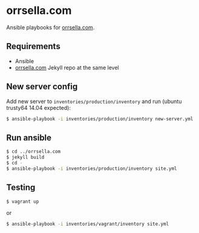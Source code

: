 # orrsella.com

Ansible playbooks for [orrsella.com](https://orrsella.com).

## Requirements

* Ansible
* [orrsella.com](https://github.com/orrsella/orrsella.com) Jekyll repo at the same level

## New server config

Add new server to `inventories/production/inventory` and run (ubuntu trusty64 14.04 expected):

```bash
$ ansible-playbook -i inventories/production/inventory new-server.yml
```

## Run ansible

```bash
$ cd ../orrsella.com
$ jekyll build
$ cd -
$ ansible-playbook -i inventories/production/inventory site.yml
```

## Testing

```bash
$ vagrant up
```

or

```bash
$ ansible-playbook -i inventories/vagrant/inventory site.yml
```
